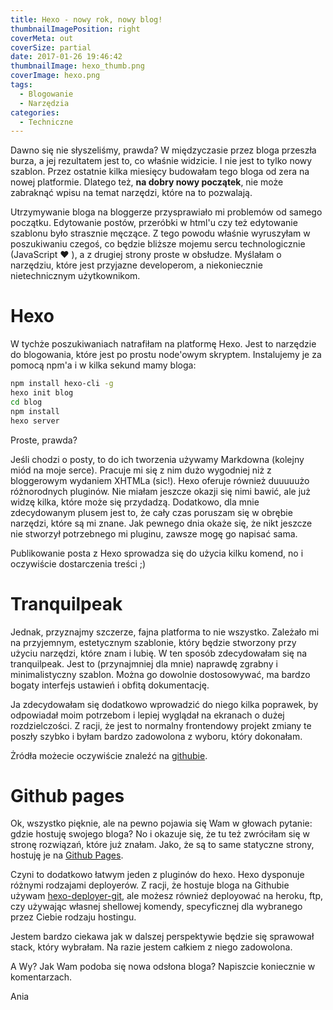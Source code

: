 ```yaml
---
title: Hexo - nowy rok, nowy blog!
thumbnailImagePosition: right
coverMeta: out
coverSize: partial
date: 2017-01-26 19:46:42
thumbnailImage: hexo_thumb.png
coverImage: hexo.png
tags:
  - Blogowanie
  - Narzędzia
categories:
  - Techniczne
---
```


Dawno się nie słyszeliśmy, prawda? W międzyczasie przez bloga przeszła burza, a jej rezultatem jest to, co właśnie widzicie. I nie jest to tylko nowy szablon. Przez ostatnie kilka miesięcy budowałam tego bloga od zera na nowej platformie. Dlatego też, **na dobry nowy początek**, nie może zabraknąć wpisu na temat narzędzi, które na to pozwalają.

<!-- more -->

Utrzymywanie bloga na bloggerze przysprawiało mi problemów od samego początku. Edytowanie postów, przeróbki w html'u czy też edytowanie szablonu było strasznie męczące. Z tego powodu właśnie wyruszyłam w poszukiwaniu czegoś, co będzie bliższe mojemu sercu technologicznie (JavaScript &#10084;	), a z drugiej strony proste w obsłudze. Myślałam o narzędziu, które jest przyjazne developerom, a niekoniecznie nietechnicznym użytkownikom.

# Hexo
W tychże poszukiwaniach natrafiłam na platformę Hexo. Jest to narzędzie do blogowania, które jest po prostu node'owym skryptem. Instalujemy je za pomocą npm'a i w kilka sekund mamy bloga:
```bash
npm install hexo-cli -g
hexo init blog
cd blog
npm install
hexo server
```
Proste, prawda?

Jeśli chodzi o posty, to do ich tworzenia używamy Markdowna (kolejny miód na moje serce). Pracuje mi się z nim dużo wygodniej niż z bloggerowym wydaniem XHTMLa (sic!).
Hexo oferuje również duuuuużo różnorodnych pluginów. Nie miałam jeszcze okazji się nimi bawić, ale już widzę kilka, które może się przydadzą. Dodatkowo, dla mnie zdecydowanym plusem jest to, że cały czas poruszam się w obrębie narzędzi, które są mi znane. Jak pewnego dnia okaże się, że nikt jeszcze nie stworzył potrzebnego mi pluginu, zawsze mogę go napisać sama.

Publikowanie posta z Hexo sprowadza się do użycia kilku komend, no i oczywiście dostarczenia treści ;)

# Tranquilpeak
Jednak, przyznajmy szczerze, fajna platforma to nie wszystko. Zależało mi na przyjemnym, estetycznym szablonie, który będzie stworzony przy użyciu narzędzi, które znam i lubię. W ten sposób zdecydowałam się na tranquilpeak. Jest to (przynajmniej dla mnie) naprawdę zgrabny i minimalistyczny szablon. Można go dowolnie dostosowywać, ma bardzo bogaty interfejs ustawień i obfitą dokumentację.

Ja zdecydowałam się dodatkowo wprowadzić do niego kilka poprawek, by odpowiadał moim potrzebom i lepiej wyglądał na ekranach o dużej rozdzielczości. Z racji, że jest to normalny frontendowy projekt zmiany te poszły szybko i byłam bardzo zadowolona z wyboru, który dokonałam.

Żródła możecie oczywiście znaleźć na [githubie](https://github.com/LouisBarranqueiro/hexo-theme-tranquilpeak).

# Github pages
Ok, wszystko pięknie, ale na pewno pojawia się Wam w głowach pytanie: gdzie hostuję swojego bloga? No i okazuje się, że tu też zwróciłam się w stronę rozwiązań, które już znałam. Jako, że są to same statyczne strony, hostuję je na [Github Pages](https://pages.github.com/).

Czyni to dodatkowo łatwym jeden z pluginów do hexo. Hexo dysponuje różnymi rodzajami deployerów. Z racji, że hostuje bloga na Githubie używam [hexo-deployer-git](https://github.com/hexojs/hexo-deployer-git), ale możesz również deployować na heroku, ftp, czy używając własnej shellowej komendy, specyficznej dla wybranego przez Ciebie rodzaju hostingu.

Jestem bardzo ciekawa jak w dalszej perspektywie będzie się sprawował stack, który wybrałam. Na razie jestem całkiem z niego zadowolona.

A Wy? Jak Wam podoba się nowa odsłona bloga? Napiszcie koniecznie w komentarzach.

Ania
